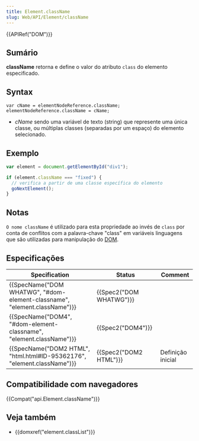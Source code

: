 ```yaml
---
title: Element.className
slug: Web/API/Element/className
---
```


{{APIRef("DOM")}}

## Sumário

**className** retorna e define o valor do atributo `class` do elemento especificado.

## Syntax

```
var cName = elementNodeReference.className;
elementNodeReference.className = cName;
```

- _cName_ sendo uma variável de texto (string) que represente uma única classe, ou múltiplas classes (separadas por um espaço) do elemento selecionado.

## Exemplo

```js
var element = document.getElementById("div1");

if (element.className === "fixed") {
  // verifica a partir de uma classe específica do elemento
  goNextElement();
}
```

## Notas

`O nome className` é utilizado para esta propriedade ao invés de `class` por conta de conflitos com a palavra-chave "class" em variáveis linguagens que são utilizadas para manipulação do [DOM](/pt-BR/docs/Web/API/Document_Object_Model).

## Especificações

| Specification                                                                                    | Status                           | Comment           |
| ------------------------------------------------------------------------------------------------ | -------------------------------- | ----------------- |
| {{SpecName("DOM WHATWG", "#dom-element-classname", "element.className")}} | {{Spec2("DOM WHATWG")}} |                   |
| {{SpecName("DOM4", "#dom-element-classname", "element.className")}}         | {{Spec2("DOM4")}}         |                   |
| {{SpecName("DOM2 HTML", "html.html#ID-95362176", "element.className")}} | {{Spec2("DOM2 HTML")}}     | Definição inicial |

## Compatibilidade com navegadores

{{Compat("api.Element.className")}}

## Veja também

- {{domxref("element.classList")}}
